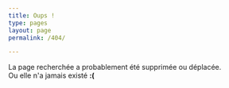 ```yaml
---
title: Oups !
type: pages
layout: page
permalink: /404/

---
```

La page recherchée a probablement été supprimée ou déplacée.  
Ou elle n'a jamais existé **:(**
